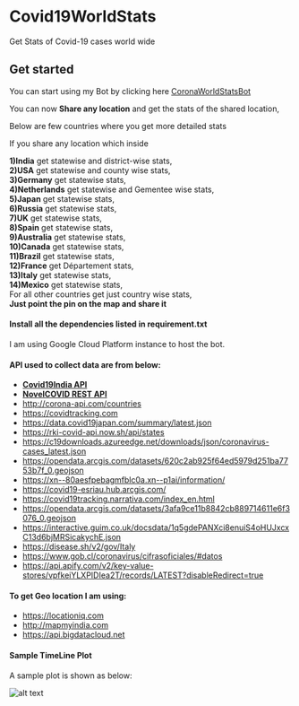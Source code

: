 # Covid19WorldStats
Get Stats of Covid-19 cases world wide

## Get started
You can start using my Bot by clicking here 
[CoronaWorldStatsBot](https://t.me/CoronaWorldStatsBot)

You can now <b>Share any location</b> and get the stats of the shared location,
    
Below are few countries where you get more detailed stats

If you share any location which inside

<b>1)India</b> get statewise and district-wise stats,\
<b>2)USA</b> get statewise and county wise stats,\
<b>3)Germany</b> get statewise stats,\
<b>4)Netherlands</b> get statewise and Gementee wise stats,\
<b>5)Japan</b> get statewise stats,\
<b>6)Russia</b> get statewise stats,\
<b>7)UK</b> get statewise stats,\
<b>8)Spain</b> get statewise stats,\
<b>9)Australia</b> get statewise stats,\
<b>10)Canada</b> get statewise stats,\
<b>11)Brazil</b> get statewise stats,\
<b>12)France</b> get Département stats,\
<b>13)Italy</b> get statewise stats,\
<b>14)Mexico</b> get statewise stats,\
For all other countries get just country wise stats,\
<b>Just point the pin on the map and share it</b>

#### Install all the dependencies listed in requirement.txt

I am using Google Cloud Platform instance to host the bot.

#### API used to collect data are from below:

- <b>[Covid19India API](https://github.com/covid19india/api)</b>
- <b>[NovelCOVID REST API](https://github.com/NovelCovid/API)</b>
- http://corona-api.com/countries
- https://covidtracking.com
- https://data.covid19japan.com/summary/latest.json
- https://rki-covid-api.now.sh/api/states
- https://c19downloads.azureedge.net/downloads/json/coronavirus-cases_latest.json
- https://opendata.arcgis.com/datasets/620c2ab925f64ed5979d251ba7753b7f_0.geojson
- https://xn--80aesfpebagmfblc0a.xn--p1ai/information/
- https://covid19-esriau.hub.arcgis.com/
- https://covid19tracking.narrativa.com/index_en.html
- https://opendata.arcgis.com/datasets/3afa9ce11b8842cb889714611e6f3076_0.geojson
- https://interactive.guim.co.uk/docsdata/1q5gdePANXci8enuiS4oHUJxcxC13d6bjMRSicakychE.json
- https://disease.sh/v2/gov/Italy 
- https://www.gob.cl/coronavirus/cifrasoficiales/#datos
- https://api.apify.com/v2/key-value-stores/vpfkeiYLXPIDIea2T/records/LATEST?disableRedirect=true


#### To get Geo location I am using: 

- https://locationiq.com
- http://mapmyindia.com
- https://api.bigdatacloud.net

#### Sample TimeLine Plot

A sample plot is shown as below:

![alt text](https://github.com/ravindraten/Covid19WorldStats/blob/master/Italy_timeline.jpeg "Sample Plot")